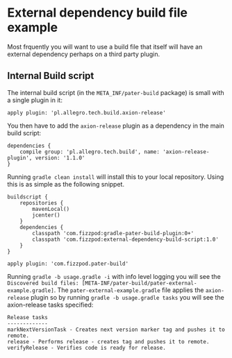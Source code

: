 # External dependency build file example
Most frquently you will want to use a build file that itself will have an external dependency perhaps on a third party plugin.

## Internal Build script
The internal build script (in the `META_INF/pater-build` package) is small with a single plugin in it:
```
apply plugin: 'pl.allegro.tech.build.axion-release'
```

You then have to add the `axion-release` plugin as a dependency in the main build script:
```
dependencies {
	compile group: 'pl.allegro.tech.build', name: 'axion-release-plugin', version: '1.1.0'
}
```
Running `gradle clean install` will install this to your local repository. Using this is as simple as the following snippet.

```
buildscript {
	repositories {
		mavenLocal()
		jcenter()
	}
	dependencies {
		classpath 'com.fizzpod:gradle-pater-build-plugin:0+'
		classpath 'com.fizzpod:external-dependency-build-script:1.0'
	}
}

apply plugin: 'com.fizzpod.pater-build'

```

Running `gradle -b usage.gradle -i` with info level logging you will see the `Discovered build files: [META-INF/pater-build/pater-external-example.gradle]`. The `pater-external-example.gradle` file applies the `axion-release` plugin so by running `gradle -b usage.gradle tasks` you will see the axion-release tasks specified:

```
Release tasks
-------------
markNextVersionTask - Creates next version marker tag and pushes it to remote.
release - Performs release - creates tag and pushes it to remote.
verifyRelease - Verifies code is ready for release.
```